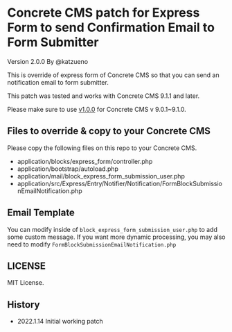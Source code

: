 # Concrete CMS patch for Express Form to send Confirmation Email to Form Submitter

Version 2.0.0
By @katzueno

This is override of express form of Concrete CMS so that you can send an notification email to form submitter.

This patch was tested and works with Concrete CMS 9.1.1 and later.

Please make sure to use [v1.0.0](https://github.com/katzueno/concretecms-express-form-confirmation/releases/tag/1.0.0) for Concrete CMS v 9.0.1~9.1.0.

## Files to override & copy to your Concrete CMS

Please copy the following files on this repo to your Concrete CMS.

- application/blocks/express_form/controller.php
- application/bootstrap/autoload.php
- application/mail/block_express_form_submission_user.php
- application/src/Express/Entry/Notifier/Notification/FormBlockSubmissionEmailNotification.php

## Email Template

You can modify inside of `block_express_form_submission_user.php` to add some custom message.
If you want more dynamic processing, you may also need to modify `FormBlockSubmissionEmailNotification.php`

## LICENSE

MIT License.

## History

- 2022.1.14 Initial working patch
